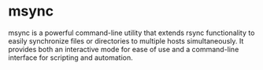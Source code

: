 # msync
msync is a powerful command-line utility that extends rsync functionality to easily synchronize files or directories to multiple hosts simultaneously. It provides both an interactive mode for ease of use and a command-line interface for scripting and automation.
